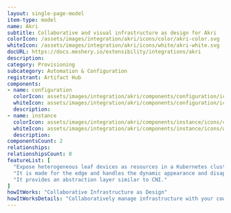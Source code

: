 ```yaml
---
layout: single-page-model
item-type: model
name: Akri
subtitle: Collaborative and visual infrastructure as design for Akri
colorIcon: /assets/images/integration/akri/icons/color/akri-color.svg
whiteIcon: /assets/images/integration/akri/icons/white/akri-white.svg
docURL: https://docs.meshery.io/extensibility/integrations/akri
description: 
category: Provisioning
subcategory: Automation & Configuration
registrant: Artifact Hub
components: 
- name: configuration
  colorIcon: assets/images/integration/akri/components/configuration/icons/color/configuration-color.svg
  whiteIcon: assets/images/integration/akri/components/configuration/icons/white/configuration-white.svg
  description: 
- name: instance
  colorIcon: assets/images/integration/akri/components/instance/icons/color/instance-color.svg
  whiteIcon: assets/images/integration/akri/components/instance/icons/white/instance-white.svg
  description: 
componentsCount: 2
relationships: 
relationshipsCount: 0
featureList: [
  "Expose heterogeneous leaf devices as resources in a Kubernetes cluster",
  "It is made for the edge and handles the dynamic appearance and disappearance of leaf devices.",
  "It provides an abstraction layer similar to CNI."
]
howItWorks: "Collaborative Infrastructure as Design"
howItWorksDetails: "Collaboratively manage infrastructure with your coworkers synchronously sharing the same designs."
---
```

